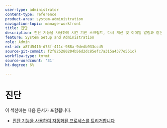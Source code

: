 ```yaml
---
user-type: administrator
content-type: reference
product-area: system-administration
navigation-topic: manage-workfront
title: 진단
description: 진단 기능을 사용하여 시간 기반 스크립트, 다시 계산 및 이메일 알림과 같은 자동화된 프로세스를 수동으로 트리거할 수 있습니다.
feature: System Setup and Administration
role: Admin
exl-id: a87d5416-d73f-411c-988a-9dedb933ccd5
source-git-commit: f2f825280204b56d2dc85efc7a315a4377e551c7
workflow-type: tm+mt
source-wordcount: '31'
ht-degree: 6%

---
```


# 진단

이 섹션에는 다음 문서가 포함됩니다.

* [진단 기능을 사용하여 자동화된 프로세스를 트리거합니다](../../../administration-and-setup/manage-workfront/run-diagnostics/use-diagnostics-to-trigger-automated-processes.md)
